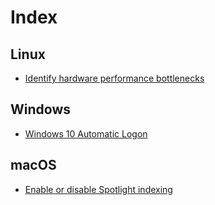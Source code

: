 # Index

## Linux

* [Identify hardware performance bottlenecks](linux/identify-hardware-performance-bottlenecks.md)

## Windows

* [Windows 10 Automatic Logon](windows/windows-10-automatic-logon.md)

## macOS

* [Enable or disable Spotlight indexing](macos/enable-or-disable-spotlight-indexing.md)
